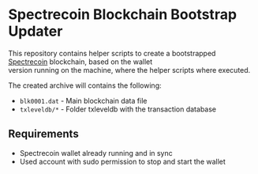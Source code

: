 # Spectrecoin Blockchain Bootstrap Updater

This repository contains helper scripts to create a bootstrapped
[Spectrecoin](https://spectreproject.io/) blockchain, based on the wallet  
version running on the machine, where the helper scripts where executed.

The created archive will contains the following:
* `blk0001.dat` - Main blockchain data file
* `txleveldb/*` - Folder txleveldb with the transaction database

## Requirements
* Spectrecoin wallet already running and in sync
* Used account with sudo permission to stop and start the wallet

